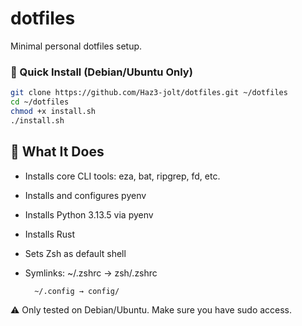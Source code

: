 # dotfiles

Minimal personal dotfiles setup.

### 🚀 Quick Install (Debian/Ubuntu Only)

```bash
git clone https://github.com/Haz3-jolt/dotfiles.git ~/dotfiles
cd ~/dotfiles
chmod +x install.sh
./install.sh
```

## 🧰 What It Does

- Installs core CLI tools: eza, bat, ripgrep, fd, etc.

- Installs and configures pyenv

- Installs Python 3.13.5 via pyenv

- Installs Rust

- Sets Zsh as default shell

- Symlinks:
	~/.zshrc → zsh/.zshrc

        ~/.config → config/



⚠️ Only tested on Debian/Ubuntu.
   Make sure you have sudo access.
